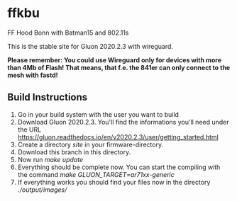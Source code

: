 # ffkbu
FF Hood Bonn with Batman15 and 802.11s


This is the stable site for Gluon 2020.2.3 with wireguard.

__Please remember:
You could use Wireguard only for devices with more than 4Mb of Flash! That means, that f.e. the 841er can only connect to the mesh with fastd!__


## Build Instructions

1. Go in your build system with the user you want to build
2. Download Gluon 2020.2.3. You'll find the informations you'll need under the URL https://gluon.readthedocs.io/en/v2020.2.3/user/getting_started.html
3. Create a directory *site* in your firmware-directory.
4. Download this branch in this directory.
5. Now run *make update*
6. Everything should be complete now. You can start the compiling with the command *make GLUON_TARGET=ar71xx-generic*
7. If everything works you should find your files now in the directory *./output/images/*
